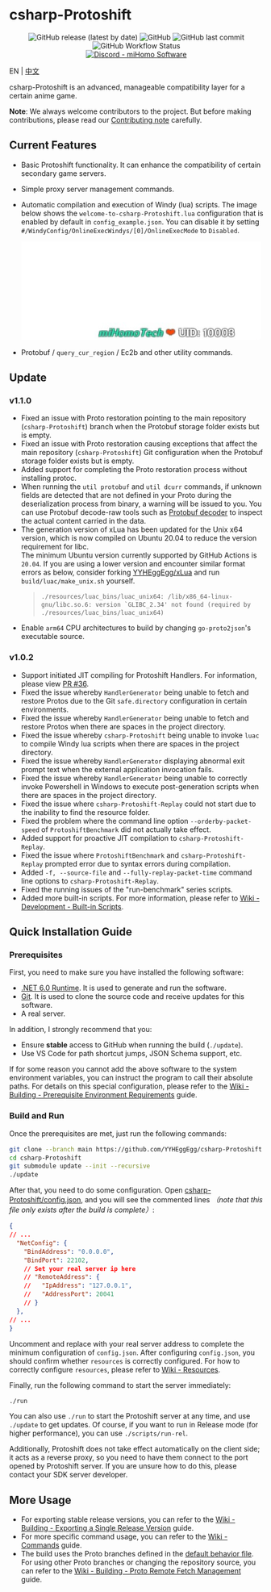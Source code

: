# csharp-Protoshift

<div align="center">
    <img alt="GitHub release (latest by date)" src="https://img.shields.io/github/v/release/YYHEggEgg/csharp-Protoshift?logo=csharp&style=for-the-badge"> 
    <img alt="GitHub" src="https://img.shields.io/github/license/YYHEggEgg/csharp-Protoshift?style=for-the-badge"> 
    <img alt="GitHub last commit" src="https://img.shields.io/github/last-commit/YYHEggEgg/csharp-Protoshift?style=for-the-badge"> 
    <img alt="GitHub Workflow Status" src="https://img.shields.io/github/actions/workflow/status/YYHEggEgg/csharp-Protoshift/pull-request-check.yml?branch=development&logo=github&style=for-the-badge">
</div>

<div align="center">
  <a href="https://discord.gg/NcAjuCSFvZ">
    <img alt="Discord - miHomo Software" src="https://img.shields.io/discord/1144970607616860171?label=Discord&logo=discord&style=for-the-badge">
  </a>
</div>

EN | [中文](docs/README_CN.md)

csharp-Protoshift is an advanced, manageable compatibility layer for a certain anime game.

**Note**: We always welcome contributors to the project. But before making contributions, please read our [Contributing note](CONTRIBUTING.md) carefully.

## Current Features

- Basic Protoshift functionality. It can enhance the compatibility of certain secondary game servers.
- Simple proxy server management commands.
- Automatic compilation and execution of Windy (lua) scripts. The image below shows the `welcome-to-csharp-Protoshift.lua` configuration that is enabled by default in `config_example.json`. You can disable it by setting `#/WindyConfig/OnlineExecWindys/[0]/OnlineExecMode` to `Disabled`.

  ![Windy Preview](csharp-Protoshift/Images/windy_welcome-to-csharp-Protoshift.jpg)

- Protobuf / `query_cur_region` / Ec2b and other utility commands.

## Update 

### v1.1.0

- Fixed an issue with Proto restoration pointing to the main repository (`csharp-Protoshift`) branch when the Protobuf storage folder exists but is empty.
- Fixed an issue with Proto restoration causing exceptions that affect the main repository (`csharp-Protoshift`) Git configuration when the Protobuf storage folder exists but is empty.
- Added support for completing the Proto restoration process without installing protoc.
- When running the `util protobuf` and `util dcurr` commands, if unknown fields are detected that are not defined in your Proto during the deserialization process from binary, a warning will be issued to you. You can use Protobuf decode-raw tools such as [Protobuf decoder](https://protobuf-decoder.netlify.app) to inspect the actual content carried in the data.
- The generation version of xLua has been updated for the Unix x64 version, which is now compiled on Ubuntu 20.04 to reduce the version requirement for libc.  
  The minimum Ubuntu version currently supported by GitHub Actions is `20.04`. If you are using a lower version and encounter similar format errors as below, consider forking [YYHEggEgg/xLua](https://github.com/YYHEggEgg/xLua) and run `build/luac/make_unix.sh` yourself.
  > ```
  > ./resources/luac_bins/luac_unix64: /lib/x86_64-linux-gnu/libc.so.6: version `GLIBC_2.34' not found (required by ./resources/luac_bins/luac_unix64)
  > ```
- Enable `arm64` CPU architectures to build by changing `go-proto2json`'s executable source.

### v1.0.2

- Support initiated JIT compiling for Protoshift Handlers. For information, please view [PR #36](https://github.com/YYHEggEgg/csharp-Protoshift/pull/36).
- Fixed the issue whereby `HandlerGenerator` being unable to fetch and restore Protos due to the Git `safe.directory` configuration in certain environments.
- Fixed the issue whereby `HandlerGenerator` being unable to fetch and restore Protos when there are spaces in the project directory.
- Fixed the issue whereby `csharp-Protoshift` being unable to invoke `luac` to compile Windy lua scripts when there are spaces in the project directory.
- Fixed the issue whereby `HandlerGenerator` displaying abnormal exit prompt text when the external application invocation fails.
- Fixed the issue whereby `HandlerGenerator` being unable to correctly invoke Powershell in Windows to execute post-generation scripts when there are spaces in the project directory.
- Fixed the issue where `csharp-Protoshift-Replay` could not start due to the inability to find the resource folder.
- Fixed the problem where the command line option `--orderby-packet-speed` of `ProtoshiftBenchmark` did not actually take effect.
- Added support for proactive JIT compilation to `csharp-Protoshift-Replay`.
- Fixed the issue where `ProtoshiftBenchmark` and `csharp-Protoshift-Replay` prompted error due to syntax errors during compilation.
- Added `-f, --source-file` and `--fully-replay-packet-time` command line options to `csharp-Protoshift-Replay`.
- Fixed the running issues of the "run-benchmark" series scripts.
- Added more built-in scripts. For more information, please refer to [Wiki - Development - Built-in Scripts](https://github.com/YYHEggEgg/csharp-Protoshift/wiki/EN_Development#built-in-scripts).

## Quick Installation Guide

### Prerequisites

First, you need to make sure you have installed the following software:

- [.NET 6.0 Runtime](https://dotnet.microsoft.com/en-us/download/dotnet/6.0). It is used to generate and run the software.
- [Git](https://git-scm.com/downloads). It is used to clone the source code and receive updates for this software.
- A real server.

In addition, I strongly recommend that you:

- Ensure **stable** access to GitHub when running the build (`./update`).
- Use VS Code for path shortcut jumps, JSON Schema support, etc.

If for some reason you cannot add the above software to the system environment variables, you can instruct the program to call their absolute paths. For details on this special configuration, please refer to the [Wiki - Building - Prerequisite Environment Requirements](https://github.com/YYHEggEgg/csharp-Protoshift/wiki/EN_Building#prerequisite-environment-requirements) guide.

### Build and Run

Once the prerequisites are met, just run the following commands:

```sh
git clone --branch main https://github.com/YYHEggEgg/csharp-Protoshift
cd csharp-Protoshift
git submodule update --init --recursive
./update
```

After that, you need to do some configuration. Open [csharp-Protoshift/config.json](csharp-Protoshift/config.json), and you will see the commented lines _（note that this file only exists after the build is complete）_:

```json
{
// ...
  "NetConfig": {
    "BindAddress": "0.0.0.0",
    "BindPort": 22102,
    // Set your real server ip here
    // "RemoteAddress": {
    //   "IpAddress": "127.0.0.1",
    //   "AddressPort": 20041
    // }
  },
// ...
}
```

Uncomment and replace with your real server address to complete the minimum configuration of `config.json`. After configuring `config.json`, you should confirm whether `resources` is correctly configured. For how to correctly configure `resources`, please refer to [Wiki - Resources](https://github.com/YYHEggEgg/csharp-Protoshift/wiki/EN_Resources).

Finally, run the following command to start the server immediately:

```sh
./run
```

You can also use `./run` to start the Protoshift server at any time, and use `./update` to get updates. Of course, if you want to run in Release mode (for higher performance), you can use `./scripts/run-rel`.

Additionally, Protoshift does not take effect automatically on the client side; it acts as a reverse proxy, so you need to have them connect to the port opened by Protoshift server. If you are unsure how to do this, please contact your SDK server developer.

## More Usage

- For exporting stable release versions, you can refer to the [Wiki - Building - Exporting a Single Release Version](https://github.com/YYHEggEgg/csharp-Protoshift/wiki/EN_Building#exporting-a-single-release-version) guide.
- For more specific command usage, you can refer to the [Wiki - Commands](https://github.com/YYHEggEgg/csharp-Protoshift/wiki/EN_Commands) guide.
- The build uses the Proto branches defined in the [default behavior file](HandlerGenerator/Gencode_Configuration/default_protobuf_branches.txt). For using other Proto branches or changing the repository source, you can refer to the [Wiki - Building - Proto Remote Fetch Management](https://github.com/YYHEggEgg/csharp-Protoshift/wiki/EN_Building#proto-remote-fetch-management) guide.
